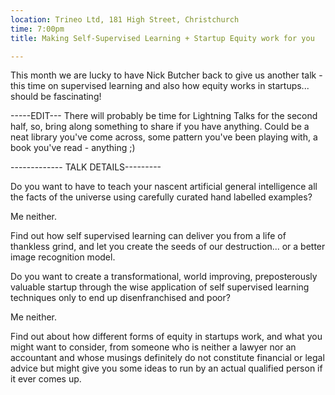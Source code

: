 ```yaml
---
location: Trineo Ltd, 181 High Street, Christchurch
time: 7:00pm
title: Making Self-Supervised Learning + Startup Equity work for you

---
```


This month we are lucky to have Nick Butcher back to give us another talk - this time on supervised learning and also how equity works in startups... should be fascinating!

-----EDIT---
There will probably be time for Lightning Talks for the second half, so, bring along something to share if you have anything. Could be a neat library you've come across, some pattern you've been playing with, a book you've read - anything ;)

------------- TALK DETAILS---------

Do you want to have to teach your nascent artificial general intelligence all the facts of the universe using carefully curated hand labelled examples?

Me neither.

Find out how self supervised learning can deliver you from a life of thankless grind, and let you create the seeds of our destruction... or a better image recognition model.

Do you want to create a transformational, world improving, preposterously valuable startup through the wise application of self supervised learning techniques only to end up disenfranchised and poor?

Me neither.

Find out about how different forms of equity in startups work, and what you might want to consider, from someone who is neither a lawyer nor an accountant and whose musings definitely do not constitute financial or legal advice but might give you some ideas to run by an actual qualified person if it ever comes up.
